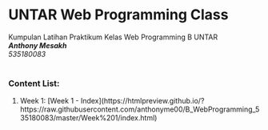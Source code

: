 # UNTAR Web Programming Class
Kumpulan Latihan Praktikum  Kelas Web Programming B UNTAR<br>
<b>*Anthony Mesakh*</b><br>
*535180083*<br><br>

<h3>Content List:</h3>
<ol>
  <li>Week 1: [Week 1 - Index](https://htmlpreview.github.io/?https://raw.githubusercontent.com/anthonyme00/B_WebProgramming_535180083/master/Week%201/index.html)</li>
</ol>
